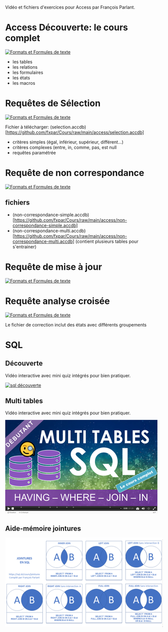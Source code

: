 
Vidéo et fichiers d'exercices pour Access par François Parlant.


# Access Découverte: le cours complet
[![Formats et Formules de texte](https://i.ytimg.com/vi/-kgEwheLY4M/hqdefault.jpg)](
https://www.youtube.com/watch?v=-kgEwheLY4M)


* les tables
* les relations
* les formulaires
* les états
* les macros


# Requêtes de Sélection
[![Formats et Formules de texte](https://i.ytimg.com/vi/bpn-FNdlkPk/hqdefault.jpg)](
https://www.youtube.com/watch?v=bpn-FNdlkPk)


Fichier à télécharger: (selection.accdb)[https://github.com/fxpar/Cours/raw/main/access/selection.accdb]


* critères simples (égal, inférieur, supérieur, différent...)
* critères complexes (entre, in, comme, pas, est null
* requêtes paramétrée


# Requête de non correspondance
[![Formats et Formules de texte](https://i.ytimg.com/vi/gPHnTbcwTtM/hqdefault.jpg)](
https://www.youtube.com/watch?v=gPHnTbcwTtM)

## fichiers

* (non-correspondance-simple.accdb)[https://github.com/fxpar/Cours/raw/main/access/non-correspondance-simple.accdb]
* (non-correspondance-multi.accdb)[https://github.com/fxpar/Cours/raw/main/access/non-correspondance-multi.accdb] (contient plusieurs tables pour s'entrainer)


# Requête de mise à jour
[![Formats et Formules de texte](https://i.ytimg.com/vi/iNsyjBTWqIk/hqdefault.jpg)](
https://www.youtube.com/watch?v=iNsyjBTWqIk)



# Requête analyse croisée
[![Formats et Formules de texte](https://i.ytimg.com/vi/pcGUqwRZsP8/hqdefault.jpg)](
https://www.youtube.com/watch?v=pcGUqwRZsP8)

Le fichier de correction inclut des états avec différents groupements



# SQL

## Découverte
Vidéo interactive avec mini quiz intégrés pour bien pratiquer.

 [![sql découverte](https://raw.githubusercontent.com/fxpar/h5p-apps/main/apps/decouverte-sql/Image.png)](https://fxpar.github.io/h5p-apps/apps/decouverte-sql/)


## Multi tables
Vidéo interactive avec mini quiz intégrés pour bien pratiquer.


 [![Sql Multi tables](https://raw.githubusercontent.com/fxpar/h5p-apps/main/apps/sql-multi-tables/Image.png)](https://fxpar.github.io/h5p-apps/apps/sql-multi-tables/)


## Aide-mémoire jointures

![jointures](https://github.com/fxpar/Cours/blob/main/access/jointures.png?raw=true)






